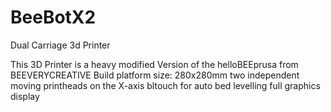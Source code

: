 # BeeBotX2
Dual Carriage 3d Printer


This 3D Printer is a heavy modified Version of the helloBEEprusa from BEEVERYCREATIVE
Build platform size: 280x280mm
two independent moving printheads on the X-axis
bltouch for auto bed levelling
full graphics display
